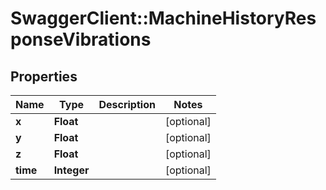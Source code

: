 # SwaggerClient::MachineHistoryResponseVibrations

## Properties
Name | Type | Description | Notes
------------ | ------------- | ------------- | -------------
**x** | **Float** |  | [optional] 
**y** | **Float** |  | [optional] 
**z** | **Float** |  | [optional] 
**time** | **Integer** |  | [optional] 



